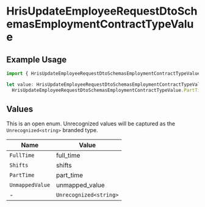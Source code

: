 # HrisUpdateEmployeeRequestDtoSchemasEmploymentContractTypeValue

## Example Usage

```typescript
import { HrisUpdateEmployeeRequestDtoSchemasEmploymentContractTypeValue } from "@stackone/stackone-client-ts/sdk/models/shared";

let value: HrisUpdateEmployeeRequestDtoSchemasEmploymentContractTypeValue =
  HrisUpdateEmployeeRequestDtoSchemasEmploymentContractTypeValue.PartTime;
```

## Values

This is an open enum. Unrecognized values will be captured as the `Unrecognized<string>` branded type.

| Name                   | Value                  |
| ---------------------- | ---------------------- |
| `FullTime`             | full_time              |
| `Shifts`               | shifts                 |
| `PartTime`             | part_time              |
| `UnmappedValue`        | unmapped_value         |
| -                      | `Unrecognized<string>` |